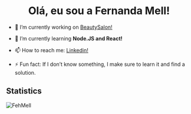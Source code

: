 <h1 align = "center" > Olá, eu sou a Fernanda Mell! </h1>



- 🔭 I’m currently working on [BeautySalon!](https://github.com/FehMell/BeautySalon)
  
- 🌱 I’m currently learning **Node.JS and React!**

- 📫 How to reach me: [Linkedin!](https://www.linkedin.com/in/fernanda-mell/)
 
- ⚡ Fun fact: If I don’t know something, I make sure to learn it and find a solution.

## Statistics
<p><img align="center" src="https://github-readme-stats.vercel.app/api/top-langs?username=FehMell&show_icons=true&locale=en&layout=compact" alt="FehMell" /></p>
